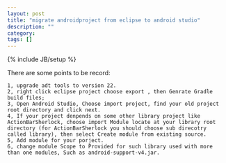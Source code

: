 ```yaml
---
layout: post
title: "migrate androidproject from eclipse to android studio"
description: ""
category: 
tags: []
---
```

{% include JB/setup %}

There are some points to be record:

	1, upgrade adt tools to version 22.
	2, right click eclipse project choose export , then Genrate Gradle build files;
	3, Open Android Studio, Choose import project, find your old project root directory and click next.
	4, If your project denpends on some other library project like ActionBarSherlock, choose import Module locate at your library root directory (for ActionBarSherlock you should choose sub direcotry called library), then select Create module from existing source.
	5, Add module for your porject.
	6, change module Scope to Provided for such library used with more than one modules, Such as android-support-v4.jar.
